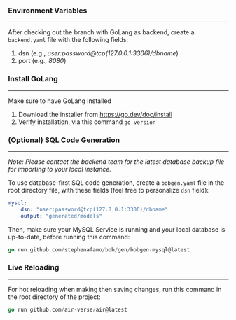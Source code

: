 ### Environment Variables

-----
After checking out the branch with GoLang as backend, create a `backend.yaml` file with the following fields:
1) dsn (e.g., *user:password@tcp(127.0.0.1:3306)/dbname*)
2) port (e.g., *8080*)

### Install GoLang

-----
Make sure to have GoLang installed
1) Download the installer from https://go.dev/doc/install
2) Verify installation, via this command `go version`

### (Optional) SQL Code Generation

-----
*Note: Please contact the backend team for the latest database backup file for importing to your local instance.*

To use database-first SQL code generation, create a `bobgen.yaml` file in the root directory file, with these fields (feel free to personalize `dsn` field):

````yaml
mysql:
    dsn: "user:password@tcp(127.0.0.1:3306)/dbname"
    output: "generated/models"
````

Then, make sure your MySQL Service is running and your local database is up-to-date, before running this command:

````go
go run github.com/stephenafamo/bob/gen/bobgen-mysql@latest
````


### Live Reloading

-----
For hot reloading when making then saving changes, run this command in the root directory of the project:
````go
go run github.com/air-verse/air@latest
````